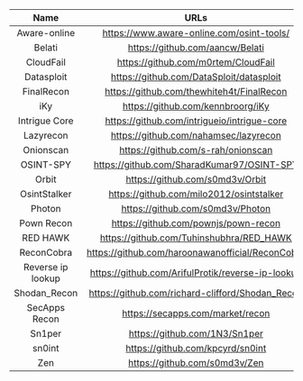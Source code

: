 | Name | URLs | 
|:---:|:---:|
| Aware-online | https://www.aware-online.com/osint-tools/ |
| Belati | https://github.com/aancw/Belati |
| CloudFail | https://github.com/m0rtem/CloudFail |
| Datasploit | https://github.com/DataSploit/datasploit |
| FinalRecon | https://github.com/thewhiteh4t/FinalRecon |
| iKy | https://github.com/kennbroorg/iKy |
| Intrigue Core | https://github.com/intrigueio/intrigue-core |
| Lazyrecon | https://github.com/nahamsec/lazyrecon |
| Onionscan | https://github.com/s-rah/onionscan |
| OSINT-SPY | https://github.com/SharadKumar97/OSINT-SPY |
| Orbit | https://github.com/s0md3v/Orbit |
| OsintStalker | https://github.com/milo2012/osintstalker |
| Photon | https://github.com/s0md3v/Photon |
| Pown Recon | https://github.com/pownjs/pown-recon |
| RED HAWK | https://github.com/Tuhinshubhra/RED_HAWK |
| ReconCobra | https://github.com/haroonawanofficial/ReconCobra |
| Reverse ip lookup | https://github.com/ArifulProtik/reverse-ip-lookup |
| Shodan_Recon | https://github.com/richard-clifford/Shodan_Recon |
| SecApps Recon | https://secapps.com/market/recon |
| Sn1per | https://github.com/1N3/Sn1per |
| sn0int | https://github.com/kpcyrd/sn0int |
| Zen | https://github.com/s0md3v/Zen | 
